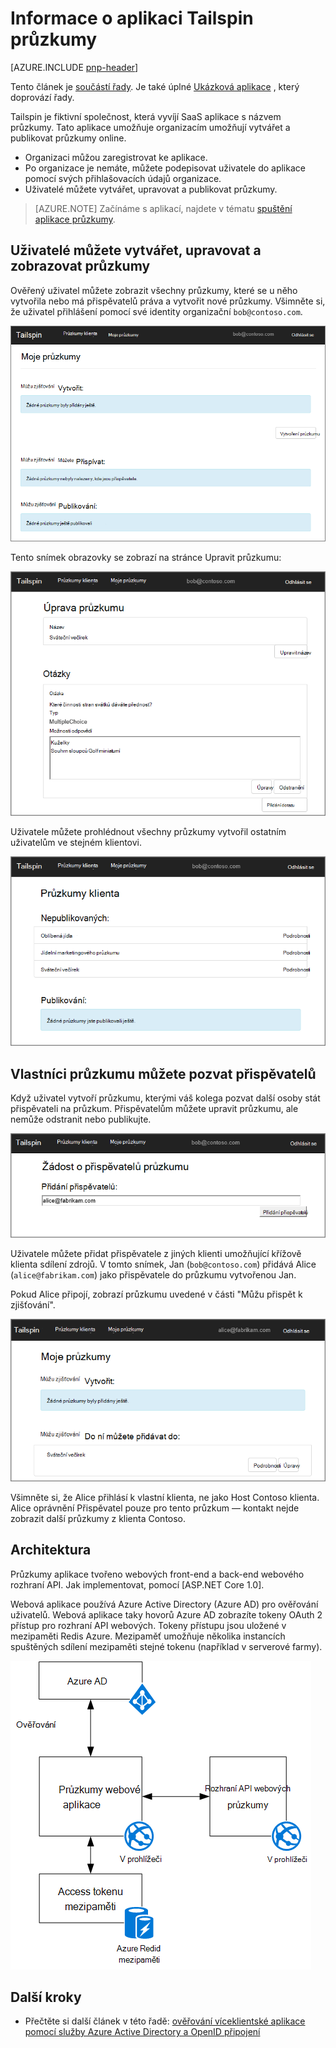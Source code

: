 <properties
   pageTitle="O aplikaci Tailspin průzkumy | Microsoft Azure"
   description="Přehled aplikací průzkumy Tailspin"
   services=""
   documentationCenter="na"
   authors="MikeWasson"
   manager="roshar"
   editor=""
   tags=""/>

<tags
   ms.service="guidance"
   ms.devlang="dotnet"
   ms.topic="article"
   ms.tgt_pltfrm="na"
   ms.workload="na"
   ms.date="05/23/2016"
   ms.author="mwasson"/>

# <a name="about-the-tailspin-surveys-application"></a>Informace o aplikaci Tailspin průzkumy

[AZURE.INCLUDE [pnp-header](../../includes/guidance-pnp-header-include.md)]

Tento článek je [součástí řady]. Je také úplné [Ukázková aplikace] , který doprovází řady.

Tailspin je fiktivní společnost, která vyvíjí SaaS aplikace s názvem průzkumy. Tato aplikace umožňuje organizacím umožňují vytvářet a publikovat průzkumy online.

- Organizaci můžou zaregistrovat ke aplikace.
- Po organizace je nemáte, můžete podepisovat uživatele do aplikace pomocí svých přihlašovacích údajů organizace.
- Uživatelé můžete vytvářet, upravovat a publikovat průzkumy.

> [AZURE.NOTE] Začínáme s aplikací, najdete v tématu [spuštění aplikace průzkumy].

## <a name="users-can-create-edit-and-view-surveys"></a>Uživatelé můžete vytvářet, upravovat a zobrazovat průzkumy

Ověřený uživatel můžete zobrazit všechny průzkumy, které se u něho vytvořila nebo má přispěvatelů práva a vytvořit nové průzkumy. Všimněte si, že uživatel přihlášení pomocí své identity organizační `bob@contoso.com`.

![Průzkumy aplikace](media/guidance-multitenant-identity/surveys-screenshot.png)

Tento snímek obrazovky se zobrazí na stránce Upravit průzkumu:

![Úprava průzkumu](media/guidance-multitenant-identity/edit-survey.png)

Uživatele můžete prohlédnout všechny průzkumy vytvořil ostatním uživatelům ve stejném klientovi.

![Průzkumy klienta](media/guidance-multitenant-identity/tenant-surveys.png)

## <a name="survey-owners-can-invite-contributors"></a>Vlastníci průzkumu můžete pozvat přispěvatelů

Když uživatel vytvoří průzkumu, kterými váš kolega pozvat další osoby stát přispěvateli na průzkum. Přispěvatelům můžete upravit průzkumu, ale nemůže odstranit nebo publikujte.  

![Přidání přispěvatelů](media/guidance-multitenant-identity/add-contributor.png)

Uživatele můžete přidat přispěvatele z jiných klienti umožňující křížově klienta sdílení zdrojů. V tomto snímek, Jan (`bob@contoso.com`) přidává Alice (`alice@fabrikam.com`) jako přispěvatele do průzkumu vytvořenou Jan.

Pokud Alice připojí, zobrazí průzkumu uvedené v části "Můžu přispět k zjišťování".

![Průzkum přispěvatelů](media/guidance-multitenant-identity/contributor.png)

Všimněte si, že Alice přihlásí k vlastní klienta, ne jako Host Contoso klienta. Alice oprávnění Přispěvatel pouze pro tento průzkum &mdash; kontakt nejde zobrazit další průzkumy z klienta Contoso.

## <a name="architecture"></a>Architektura

Průzkumy aplikace tvořeno webových front-end a back-end webového rozhraní API. Jak implementovat, pomocí [ASP.NET Core 1.0].

Webová aplikace používá Azure Active Directory (Azure AD) pro ověřování uživatelů. Webová aplikace taky hovorů Azure AD zobrazíte tokeny OAuth 2 přístup pro rozhraní API webových. Tokeny přístupu jsou uložené v mezipaměti Redis Azure. Mezipaměť umožňuje několika instancích spuštěných sdílení mezipaměti stejné tokenu (například v serverové farmy).

![Architektura](media/guidance-multitenant-identity/architecture.png)

## <a name="next-steps"></a>Další kroky

- Přečtěte si další článek v této řadě: [ověřování víceklientské aplikace pomocí služby Azure Active Directory a OpenID připojení][authentication]

<!-- Links -->

[authentication]: guidance-multitenant-identity-authenticate.md
[součástí řady]: guidance-multitenant-identity.md
[Spuštění aplikace průzkumy]: https://github.com/Azure-Samples/guidance-identity-management-for-multitenant-apps/blob/master/docs/running-the-app.md
[Základní ASP.NET 1.0]: https://docs.asp.net/en/latest/
[Ukázková aplikace]: https://github.com/Azure-Samples/guidance-identity-management-for-multitenant-apps
